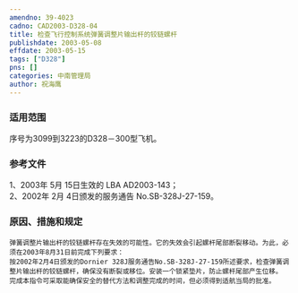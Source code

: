 ```yaml
---
amendno: 39-4023  
cadno: CAD2003-D328-04  
title: 检查飞行控制系统弹簧调整片输出杆的铰链螺杆  
publishdate: 2003-05-08  
effdate: 2003-05-15  
tags: ["D328"]  
pns: []  
categories: 中南管理局  
author: 祝海鹰  
---
```

  
### 适用范围  
序号为3099到3223的D328－300型飞机。  
  
<!--more-->  
### 参考文件  
1、2003年 5月 15日生效的 LBA AD2003-143；  
 2、2002年 2月 4日颁发的服务通告 No.SB-328J-27-159。  
  
### 原因、措施和规定  
    弹簧调整片输出杆的铰链螺杆存在失效的可能性。它的失效会引起螺杆尾部断裂移动。为此，必须在2003年8月31日前完成下列要求：  
    按2002年2月4日颁发的Dornier 328J服务通告No.SB-328J-27-159所述要求，检查弹簧调整片输出杆的铰链螺杆，确保没有断裂或移位。安装一个锁紧垫片，防止螺杆尾部产生位移。  
    完成本指令可采取能确保安全的替代方法和调整完成的时间，但必须得到适航当局的批准。  
